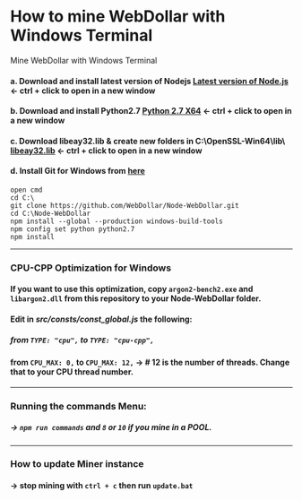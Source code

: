 # How to mine WebDollar with Windows Terminal
 Mine WebDollar with Windows Terminal

####  a. Download and install latest version of Nodejs <a href="https://nodejs.org/en/download/">Latest version of Node.js</a> <- ctrl + click to open in a new window
####  b. Download and install Python2.7 <a href="https://www.python.org/ftp/python/2.7.13/python-2.7.13.amd64.msi">Python 2.7 X64</a> <- ctrl + click to open in a new window
####  c. Download libeay32.lib & create new folders in C:\OpenSSL-Win64\lib\ <a href="https://github.com/ReadyTalk/win32/raw/master/msvc/lib/libeay32.lib">libeay32.lib</a> <- ctrl + click to open in a new window
####  d. Install Git for Windows from <a href="https://git-scm.com/download/win">here</a>
```shell
open cmd
cd C:\
git clone https://github.com/WebDollar/Node-WebDollar.git
cd C:\Node-WebDollar
npm install --global --production windows-build-tools
npm config set python python2.7
npm install
```
----
### CPU-CPP Optimization for Windows
#### If you want to use this optimization, copy ```argon2-bench2.exe``` and ```libargon2.dll``` from this repository to your Node-WebDollar folder.
#### Edit in *src/consts/const_global.js* the following: 
##### from ```TYPE: "cpu",``` to ```TYPE: "cpu-cpp",```
#### from ```CPU_MAX: 0,``` to ```CPU_MAX: 12,``` -> # 12 is the number of threads. Change that to your CPU thread number.
----
### Running the commands Menu:
##### -> ```npm run commands``` and ```8``` or ```10``` if you mine in a POOL.
----
### How to update Miner instance
#### -> stop mining with ```ctrl + c``` then run ```update.bat```

